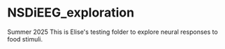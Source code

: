 # NSDiEEG_exploration
Summer 2025
This is Elise's testing folder to explore neural responses to food stimuli.

